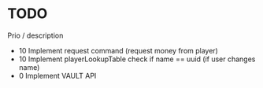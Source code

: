 # TODO

Prio / description

- 10 Implement request command (request money from player)
- 10 Implement playerLookupTable check if name == uuid (if user changes name)
- 0 Implement VAULT API
